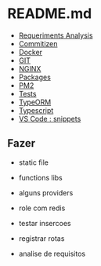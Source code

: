 # README.md

-   [Requeriments Analysis](documentation/requirements_analysis.md)
-   [Commitizen](documentation/commitizen.md)
-   [Docker](documentation/docker.md)
-   [GIT](documentation/git.md)
-   [NGINX](documentation/nginx.md)
-   [Packages](documentation/packages.md)
-   [PM2](documentation/pm2.md)
-   [Tests](documentation/tests.md)
-   [TypeORM](documentation/typeorm.md)
-   [Typescript](documentation/typescript.md)
-   [VS Code : snippets](documentation/vscode.md)

## Fazer

-   static file
-   functions libs
-   alguns providers
-   role com redis

-   testar insercoes
-   registrar rotas
-   analise de requisitos
